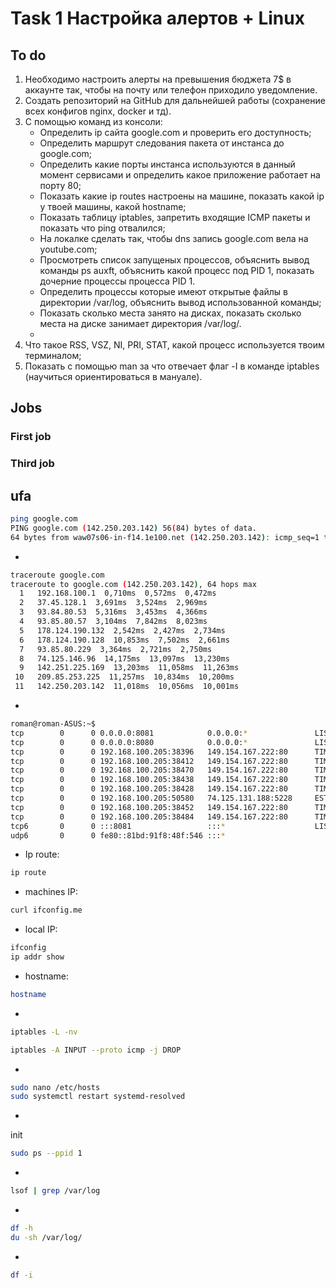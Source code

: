 # Task 1 Настройка алертов + Linux

## To do
1. Необходимо настроить алерты на превышения бюджета 7$ в аккаунте так, чтобы на почту или телефон приходило уведомление. 
2. Создать репозиторий на GitHub для дальнейшей работы (сохранение всех конфигов nginx, docker и тд).
3. С помощью команд из консоли:
    - Определить ip сайта google.com и проверить его доступность;
    - Определить маршрут следования пакета от инстанса до google.com; 
    - Определить какие порты инстанса используются в данный момент сервисами и определить какое приложение работает на порту 80;
    - Показать какие ip routes настроены на машине, показать какой ip у твоей машины, какой hostname; 
    - Показать таблицу iptables, запретить входящие ICMP пакеты и показать что ping отвалился;
    - На локалке сделать так, чтобы dns запись google.com вела на youtube.com; 
    - Просмотреть список запущеных процессов, объяснить вывод команды ps auxft, объяснить какой процесс под PID 1, показать дочерние процессы процесса PID 1. 
    - Определить процессы которые имеют открытые файлы в директории /var/log, объяснить вывод использованной команды; 
    - Показать сколько места занято на дисках, показать сколько места на диске занимает директория /var/log/.
    - 
4. Что такое RSS, VSZ, NI, PRI, STAT, какой процесс используется твоим терминалом;
5. Показать с помощью man за что отвечает флаг -I в команде iptables (научиться ориентироваться в мануале).
## Jobs
### First job
### Third job

ufa
- 
```bash
ping google.com
PING google.com (142.250.203.142) 56(84) bytes of data.
64 bytes from waw07s06-in-f14.1e100.net (142.250.203.142): icmp_seq=1 ttl=114 time=11.2 ms
```
- 
```bash
traceroute google.com
traceroute to google.com (142.250.203.142), 64 hops max
  1   192.168.100.1  0,710ms  0,572ms  0,472ms 
  2   37.45.128.1  3,691ms  3,524ms  2,969ms 
  3   93.84.80.53  5,316ms  3,453ms  4,366ms 
  4   93.85.80.57  3,104ms  7,842ms  8,023ms 
  5   178.124.190.132  2,542ms  2,427ms  2,734ms 
  6   178.124.190.128  10,853ms  7,502ms  2,661ms 
  7   93.85.80.229  3,364ms  2,721ms  2,750ms 
  8   74.125.146.96  14,175ms  13,097ms  13,230ms 
  9   142.251.225.169  13,203ms  11,058ms  11,263ms 
 10   209.85.253.225  11,257ms  10,834ms  10,200ms 
 11   142.250.203.142  11,018ms  10,056ms  10,001ms 
```
- 
```bash
roman@roman-ASUS:~$   
tcp        0      0 0.0.0.0:8081            0.0.0.0:*               LISTEN      54714/docker-proxy  
tcp        0      0 0.0.0.0:8080            0.0.0.0:*               LISTEN      2608/nginx: master  
tcp        0      0 192.168.100.205:38396   149.154.167.222:80      TIME_WAIT   -                   
tcp        0      0 192.168.100.205:38412   149.154.167.222:80      TIME_WAIT   -                   
tcp        0      0 192.168.100.205:38470   149.154.167.222:80      TIME_WAIT   -                   
tcp        0      0 192.168.100.205:38438   149.154.167.222:80      TIME_WAIT   -                   
tcp        0      0 192.168.100.205:38428   149.154.167.222:80      TIME_WAIT   -                   
tcp        0      0 192.168.100.205:50580   74.125.131.188:5228     ESTABLISHED 10518/chrome --type 
tcp        0      0 192.168.100.205:38452   149.154.167.222:80      TIME_WAIT   -                   
tcp        0      0 192.168.100.205:38484   149.154.167.222:80      TIME_WAIT   -                   
tcp6       0      0 :::8081                 :::*                    LISTEN      54722/docker-proxy  
udp6       0      0 fe80::81bd:91f8:48f:546 :::*                                276035/NetworkManag 
```
- Ip route:
```bash
ip route
```
- machines IP:
```bash
curl ifconfig.me
```
- local IP:
```bash
ifconfig
ip addr show
```
- hostname:
```bash
hostname
```
- 
```bash
iptables -L -nv
```
```bash
iptables -A INPUT --proto icmp -j DROP
```
- 
```bash
sudo nano /etc/hosts
sudo systemctl restart systemd-resolved
```
- 
init
```bash
sudo ps --ppid 1
```
- 
```bash
lsof | grep /var/log
```
- 
```bash
df -h
du -sh /var/log/
```
- 
```bash
df -i

```